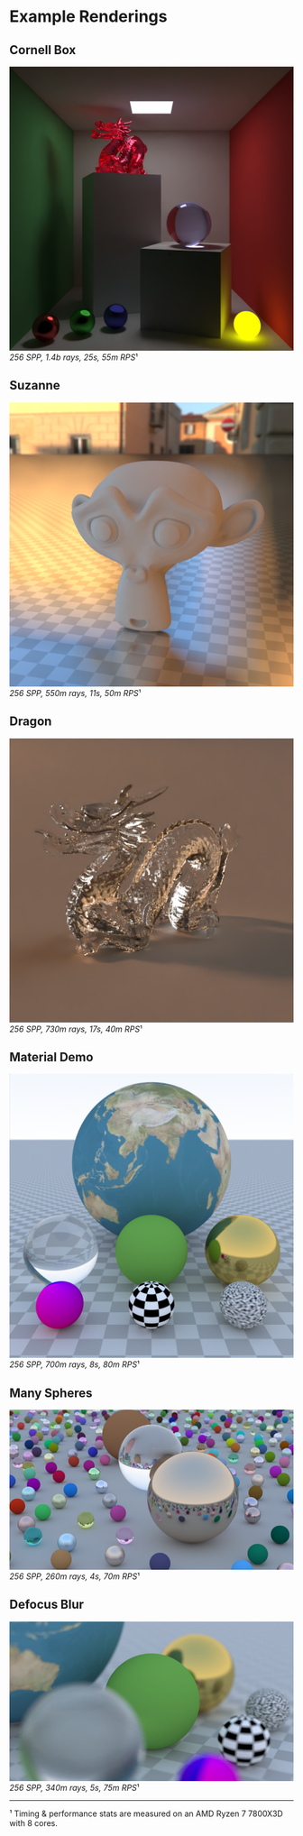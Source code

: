 # Example Renderings

## Cornell Box

![Cornell Box](./img/cornell_box.png)
*256 SPP, 1.4b rays, 25s, 55m RPS*¹

## Suzanne

![Suzanne](./img/suzanne.png)
*256 SPP, 550m rays, 11s, 50m RPS*¹

## Dragon

![Dragon](./img/dragon.png)
*256 SPP, 730m rays, 17s, 40m RPS*¹

## Material Demo

![Material Demo](./img/material_demo.png)
*256 SPP, 700m rays, 8s, 80m RPS*¹

## Many Spheres

![Many Spheres](./img/many_spheres.png)
*256 SPP, 260m rays, 4s, 70m RPS*¹

## Defocus Blur

![Defocus Blur](./img/defocus_blur.png)
*256 SPP, 340m rays, 5s, 75m RPS*¹

---

¹ Timing & performance stats are measured on an AMD Ryzen 7 7800X3D with 8 cores.
